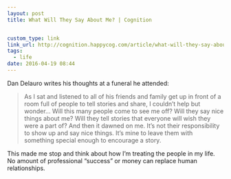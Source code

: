 ```yaml
---
layout: post
title: What Will They Say About Me? | Cognition


custom_type: link
link_url: http://cognition.happycog.com/article/what-will-they-say-about-me
tags:
  - life
date: 2016-04-19 08:44
---
```

Dan Delauro writes his thoughts at a funeral he attended:

> As I sat and listened to all of his friends and family get up in front of a room full of people to tell stories and share, I couldn’t help but wonder… Will this many people come to see me off? Will they say nice things about me? Will they tell stories that everyone will wish they were a part of? And then it dawned on me. It’s not their responsibility to show up and say nice things. It’s mine to leave them with something special enough to encourage a story.

This made me stop and think about how I’m treating the people in my life. No amount of professional “success” or money can replace human relationships.
